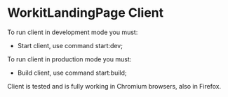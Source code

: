 # WorkitLandingPage Client

To run client in development mode you must:

- Start client, use command start:dev;

To run client in production mode you must:

- Build client, use command start:build;

Client is tested and is fully working in Chromium browsers, also in Firefox.